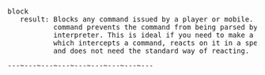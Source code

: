 <div class="mw-parser-output"><p><br />
<span id="bpblock"></span>
</p>
<pre>block
   result: Blocks any command issued by a player or mobile. Blocking a
           command prevents the command from being parsed by the
           interpreter. This is ideal if you need to make a routine
           which intercepts a command, reacts on it in a special way,
           and does not need the standard way of reacting.
</pre>
<pre>---~---~---~---~---~---~---~---~---
</pre></div>